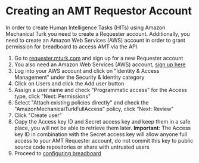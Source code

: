 # Creating an AMT Requestor Account

In order to create Human Intelligence Tasks (HITs) using Amazon Mechanical Turk you need to create a Requester account. Additionally, you need to create an Amazon Web Services (AWS) account in order to grant permission for breadboard to access AMT via the API.

1. Go to [requester.mturk.com](https://requester.mturk.com) and sign up for a new Requester account
2. You also need an Amazon Web Services (AWS) account, [sign up here](https://aws-portal.amazon.com/gp/aws/developer/registration/index.html)
3. Log into your AWS account and click on "Identity & Access Management" under the Security & Identity category 
4. Click on Users and click the Add user button
5. Assign a user name and check "Programmatic access" for the Access type, click "Next: Permissions"
6. Select "Attach existing policies directly" and check the "AmazonMechanicalTurkFullAccess" policy, click "Next: Review"
7. Click "Create user"
8. Copy the Access key ID and Secret access key and keep them in a safe place, you will not be able to retrieve them later.
  **Important**: The Access key ID in combination with the Secret access key will allow anyone full access to your AMT Requester account, do not commit this key to public source code repositories or share with untrusted users
9. Proceed to [configuring breadboard](./configuring-breadboard.md)

